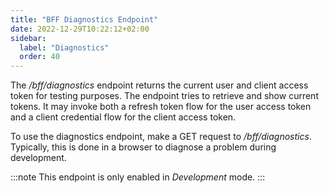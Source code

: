 ```yaml
---
title: "BFF Diagnostics Endpoint"
date: 2022-12-29T10:22:12+02:00
sidebar:
  label: "Diagnostics"
  order: 40
---
```


The */bff/diagnostics* endpoint returns the current user and client access token for testing purposes. The endpoint tries to retrieve and show current tokens. It may invoke both a refresh token flow for the user access token and a client credential flow for the client access token.

To use the diagnostics endpoint, make a GET request to */bff/diagnostics*. Typically, this is done in a browser to diagnose a problem during development.

:::note
This endpoint is only enabled in *Development* mode.
:::
